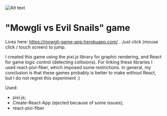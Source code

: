 ![Alt text](screen.gif?raw=true "Mowgli vs Evil Snails")

# "Mowgli vs Evil Snails" game

Lives here: https://mowgli-game-app.herokuapp.com/ . Just click (mouse click / touch screen) to jump.

I created this game using the pixi.js library for graphic rendering, and React for game logic control (detecting collisions). For linking these libraries I used react-pixi-fiber, which imposed some restrictions.  In general, my conclusion is that these games probably is better to make without React, but I do not regret this experiment :)


Used:
* pixi.js;
* Create-React-App (ejected because of some issues);
* react-pixi-fiber





